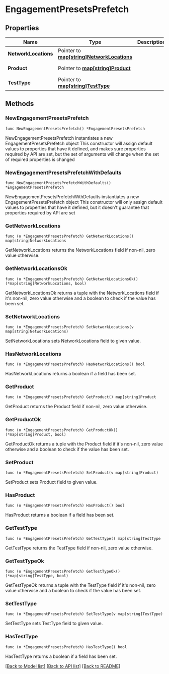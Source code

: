 # EngagementPresetsPrefetch

## Properties

Name | Type | Description | Notes
------------ | ------------- | ------------- | -------------
**NetworkLocations** | Pointer to [**map[string]NetworkLocations**](NetworkLocations.md) |  | [optional] [readonly] 
**Product** | Pointer to [**map[string]Product**](Product.md) |  | [optional] [readonly] 
**TestType** | Pointer to [**map[string]TestType**](TestType.md) |  | [optional] [readonly] 

## Methods

### NewEngagementPresetsPrefetch

`func NewEngagementPresetsPrefetch() *EngagementPresetsPrefetch`

NewEngagementPresetsPrefetch instantiates a new EngagementPresetsPrefetch object
This constructor will assign default values to properties that have it defined,
and makes sure properties required by API are set, but the set of arguments
will change when the set of required properties is changed

### NewEngagementPresetsPrefetchWithDefaults

`func NewEngagementPresetsPrefetchWithDefaults() *EngagementPresetsPrefetch`

NewEngagementPresetsPrefetchWithDefaults instantiates a new EngagementPresetsPrefetch object
This constructor will only assign default values to properties that have it defined,
but it doesn't guarantee that properties required by API are set

### GetNetworkLocations

`func (o *EngagementPresetsPrefetch) GetNetworkLocations() map[string]NetworkLocations`

GetNetworkLocations returns the NetworkLocations field if non-nil, zero value otherwise.

### GetNetworkLocationsOk

`func (o *EngagementPresetsPrefetch) GetNetworkLocationsOk() (*map[string]NetworkLocations, bool)`

GetNetworkLocationsOk returns a tuple with the NetworkLocations field if it's non-nil, zero value otherwise
and a boolean to check if the value has been set.

### SetNetworkLocations

`func (o *EngagementPresetsPrefetch) SetNetworkLocations(v map[string]NetworkLocations)`

SetNetworkLocations sets NetworkLocations field to given value.

### HasNetworkLocations

`func (o *EngagementPresetsPrefetch) HasNetworkLocations() bool`

HasNetworkLocations returns a boolean if a field has been set.

### GetProduct

`func (o *EngagementPresetsPrefetch) GetProduct() map[string]Product`

GetProduct returns the Product field if non-nil, zero value otherwise.

### GetProductOk

`func (o *EngagementPresetsPrefetch) GetProductOk() (*map[string]Product, bool)`

GetProductOk returns a tuple with the Product field if it's non-nil, zero value otherwise
and a boolean to check if the value has been set.

### SetProduct

`func (o *EngagementPresetsPrefetch) SetProduct(v map[string]Product)`

SetProduct sets Product field to given value.

### HasProduct

`func (o *EngagementPresetsPrefetch) HasProduct() bool`

HasProduct returns a boolean if a field has been set.

### GetTestType

`func (o *EngagementPresetsPrefetch) GetTestType() map[string]TestType`

GetTestType returns the TestType field if non-nil, zero value otherwise.

### GetTestTypeOk

`func (o *EngagementPresetsPrefetch) GetTestTypeOk() (*map[string]TestType, bool)`

GetTestTypeOk returns a tuple with the TestType field if it's non-nil, zero value otherwise
and a boolean to check if the value has been set.

### SetTestType

`func (o *EngagementPresetsPrefetch) SetTestType(v map[string]TestType)`

SetTestType sets TestType field to given value.

### HasTestType

`func (o *EngagementPresetsPrefetch) HasTestType() bool`

HasTestType returns a boolean if a field has been set.


[[Back to Model list]](../README.md#documentation-for-models) [[Back to API list]](../README.md#documentation-for-api-endpoints) [[Back to README]](../README.md)


